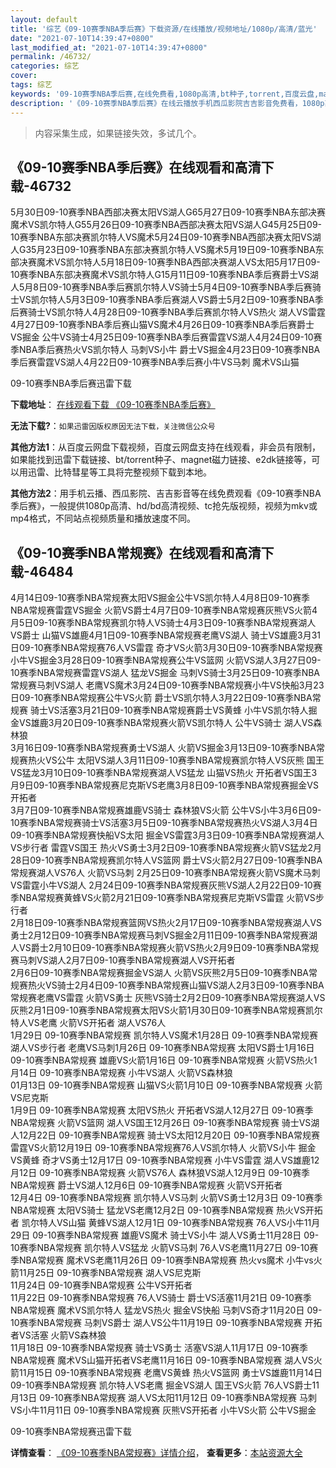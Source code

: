 ```yaml
---
layout: default
title: '综艺《09-10赛季NBA季后赛》下载资源/在线播放/视频地址/1080p/高清/蓝光'
date: "2021-07-10T14:39:47+0800"
last_modified_at: "2021-07-10T14:39:47+0800"
permalink: /46732/
categories: 综艺
cover:
tags: 综艺
keywords: '09-10赛季NBA季后赛,在线免费看,1080p高清,bt种子,torrent,百度云盘,magnet,磁力链,迅雷下载资源'
description: '《09-10赛季NBA季后赛》在线云播放手机西瓜影院吉吉影音免费看，1080p高清bd/hd未删减完整版和tc抢先枪版，mkv/mp4格式，附带bt/torrent种子、magnet/磁力链、百度云盘、网盘资源迅雷下载链接'
---
```


>内容采集生成，如果链接失效，多试几个。


## 《09-10赛季NBA季后赛》在线观看和高清下载-46732

5月30日09-10赛季NBA西部决赛太阳VS湖人G65月27日09-10赛季NBA东部决赛魔术VS凯尔特人G55月26日09-10赛季NBA西部决赛太阳VS湖人G45月25日09-10赛季NBA东部决赛凯尔特人VS魔术5月24日09-10赛季NBA西部决赛太阳VS湖人G35月23日09-10赛季NBA东部决赛凯尔特人VS魔术5月19日09-10赛季NBA东部决赛魔术VS凯尔特人5月18日09-10赛季NBA西部决赛湖人VS太阳5月17日09-10赛季NBA东部决赛魔术VS凯尔特人G15月11日09-10赛季NBA季后赛爵士VS湖人5月8日09-10赛季NBA季后赛凯尔特人VS骑士5月4日09-10赛季NBA季后赛骑士VS凯尔特人5月3日09-10赛季NBA季后赛湖人VS爵士5月2日09-10赛季NBA季后赛骑士VS凯尔特人4月28日09-10赛季NBA季后赛凯尔特人VS热火 湖人VS雷霆 4月27日09-10赛季NBA季后赛山猫VS魔术4月26日09-10赛季NBA季后赛爵士VS掘金 公牛VS骑士4月25日09-10赛季NBA季后赛雷霆VS湖人4月24日09-10赛季NBA季后赛热火VS凯尔特人 马刺VS小牛 爵士VS掘金4月23日09-10赛季NBA季后赛雷霆VS湖人4月22日09-10赛季NBA季后赛小牛VS马刺 魔术VS山猫


09-10赛季NBA季后赛迅雷下载

**下载地址**： [在线观看下载 《09-10赛季NBA季后赛》](https://www.993dy.com//vod-detail-id-3108.html) 


**无法下载?**：`如果迅雷因版权原因无法下载，关注微信公众号 `

**其他方法1**：从百度云网盘下载视频，百度云网盘支持在线观看，非会员有限制，如果能找到迅雷下载链接、bt/torrent种子、magnet磁力链接、e2dk链接等，可以用迅雷、比特彗星等工具将完整视频下载到本地。

**其他方法2**：用手机云播、西瓜影院、吉吉影音等在线免费观看《09-10赛季NBA季后赛》，一般提供1080p高清、hd/bd高清视频、tc抢先版视频，视频为mkv或mp4格式，不同站点视频质量和播放速度不同。


## 《09-10赛季NBA常规赛》在线观看和高清下载-46484

4月14日09-10赛季NBA常规赛太阳VS掘金公牛VS凯尔特人4月8日09-10赛季NBA常规赛雷霆VS掘金 火箭VS爵士4月7日09-10赛季NBA常规赛灰熊VS火箭4月5日09-10赛季NBA常规赛凯尔特人VS骑士4月3日09-10赛季NBA常规赛湖人VS爵士 山猫VS雄鹿4月1日09-10赛季NBA常规赛老鹰VS湖人 骑士VS雄鹿3月31日09-10赛季NBA常规赛76人VS雷霆 奇才VS火箭3月30日09-10赛季NBA常规赛小牛VS掘金3月28日09-10赛季NBA常规赛公牛VS篮网 火箭VS湖人3月27日09-10赛季NBA常规赛雷霆VS湖人 猛龙VS掘金 马刺VS骑士3月25日09-10赛季NBA常规赛马刺VS湖人 老鹰VS魔术3月24日09-10赛季NBA常规赛小牛VS快船3月23日09-10赛季NBA常规赛公牛VS火箭 爵士VS凯尔特人3月22日09-10赛季NBA常规赛 骑士VS活塞3月21日09-10赛季NBA常规赛爵士VS黄蜂 小牛VS凯尔特人掘金VS雄鹿3月20日09-10赛季NBA常规赛火箭VS凯尔特人 公牛VS骑士 湖人VS森林狼<br />3月16日09-10赛季NBA常规赛勇士VS湖人 火箭VS掘金3月13日09-10赛季NBA常规赛热火VS公牛 太阳VS湖人3月11日09-10赛季NBA常规赛凯尔特人VS灰熊 国王VS猛龙3月10日09-10赛季NBA常规赛湖人VS猛龙 山猫VS热火 开拓者VS国王3月9日09-10赛季NBA常规赛尼克斯VS老鹰3月8日09-10赛季NBA常规赛掘金VS开拓者<br />3月7日09-10赛季NBA常规赛雄鹿VS骑士 森林狼VS火箭 公牛VS小牛3月6日09-10赛季NBA常规赛骑士VS活塞3月5日09-10赛季NBA常规赛热火VS湖人3月4日09-10赛季NBA常规赛快船VS太阳 掘金VS雷霆3月3日09-10赛季NBA常规赛湖人VS步行者 雷霆VS国王 热火VS勇士3月2日09-10赛季NBA常规赛火箭VS猛龙2月28日09-10赛季NBA常规赛凯尔特人VS篮网 爵士VS火箭2月27日09-10赛季NBA常规赛湖人VS76人 火箭VS马刺 2月25日09-10赛季NBA常规赛火箭VS魔术马刺VS雷霆小牛VS湖人 2月24日09-10赛季NBA常规赛灰熊VS湖人2月22日09-10赛季NBA常规赛黄蜂VS火箭2月21日09-10赛季NBA常规赛尼克斯VS雷霆 火箭VS步行者<br />2月18日09-10赛季NBA常规赛篮网VS热火2月17日09-10赛季NBA常规赛湖人VS勇士2月12日09-10赛季NBA常规赛马刺VS掘金2月11日09-10赛季NBA常规赛湖人VS爵士2月10日09-10赛季NBA常规赛火箭VS热火2月9日09-10赛季NBA常规赛马刺VS湖人2月7日09-10赛季NBA常规赛湖人VS开拓者<br />2月6日09-10赛季NBA常规赛掘金VS湖人 火箭VS灰熊2月5日09-10赛季NBA常规赛热火VS骑士2月4日09-10赛季NBA常规赛山猫VS湖人2月3日09-10赛季NBA常规赛老鹰VS雷霆 火箭VS勇士 灰熊VS骑士2月2日09-10赛季NBA常规赛湖人VS灰熊2月1日09-10赛季NBA常规赛太阳VS火箭1月30日09-10赛季NBA常规赛凯尔特人VS老鹰 火箭VS开拓者 湖人VS76人<br />1月29日 09-10赛季NBA常规赛 凯尔特人VS魔术1月28日 09-10赛季NBA常规赛 湖人VS步行者 老鹰VS马刺1月26日 09-10赛季NBA常规赛 太阳VS爵士1月16日 09-10赛季NBA常规赛 雄鹿VS火箭1月16日 09-10赛季NBA常规赛 火箭VS热火1月14日 09-10赛季NBA常规赛 小牛VS湖人 火箭VS森林狼<br />01月13日 09-10赛季NBA常规赛 山猫VS火箭1月10日 09-10赛季NBA常规赛 火箭VS尼克斯<br />1月9日 09-10赛季NBA常规赛 太阳VS热火 开拓者VS湖人12月27日 09-10赛季NBA常规赛 火箭VS篮网 湖人VS国王12月26日 09-10赛季NBA常规赛 骑士VS湖人12月22日 09-10赛季NBA常规赛 骑士VS太阳12月20日 09-10赛季NBA常规赛 雷霆VS火箭12月19日 09-10赛季NBA常规赛76人VS凯尔特人 火箭VS小牛 掘金VS黄蜂 奇才VS勇士12月17日 09-10赛季NBA常规赛 小牛VS雷霆 湖人VS雄鹿12月12日 09-10赛季NBA常规赛 火箭VS76人 森林狼VS湖人12月9日 09-10赛季NBA常规赛 爵士VS湖人12月6日 09-10赛季NBA常规赛 火箭VS开拓者<br />12月4日 09-10赛季NBA常规赛 凯尔特人VS马刺 火箭VS勇士12月3日 09-10赛季NBA常规赛 太阳VS骑士 猛龙VS老鹰12月2日 09-10赛季NBA常规赛 热火VS开拓者 凯尔特人VS山猫 黄蜂VS湖人12月1日 09-10赛季NBA常规赛 76人VS小牛11月29日 09-10赛季NBA常规赛 雄鹿VS魔术 骑士VS小牛 湖人VS勇士11月28日 09-10赛季NBA常规赛 凯尔特人VS猛龙 火箭VS马刺 76人VS老鹰11月27日 09-10赛季NBA常规赛 魔术VS老鹰11月26日 09-10赛季NBA常规赛 热火vs魔术 小牛vs火箭11月25日 09-10赛季NBA常规赛 湖人VS尼克斯<br />11月24日 09-10赛季NBA常规赛 公牛VS开拓者<br />11月22日 09-10赛季NBA常规赛 76人VS骑士 爵士VS活塞11月21日 09-10赛季NBA常规赛 魔术VS凯尔特人 猛龙VS热火 掘金VS快船 马刺VS奇才11月20日 09-10赛季NBA常规赛 马刺VS爵士 湖人VS公牛11月19日 09-10赛季NBA常规赛 开拓者VS活塞 火箭VS森林狼<br />11月18日 09-10赛季NBA常规赛 骑士VS勇士 活塞VS湖人11月17日 09-10赛季NBA常规赛 魔术VS山猫开拓者VS老鹰11月16日 09-10赛季NBA常规赛 湖人VS火箭11月15日 09-10赛季NBA常规赛 老鹰VS黄蜂 热火VS篮网 勇士VS雄鹿11月14日 09-10赛季NBA常规赛 凯尔特人VS老鹰 掘金VS湖人 国王VS火箭 76人VS爵士11月13日 09-10赛季NBA常规赛 湖人VS太阳11月12日 09-10赛季NBA常规赛 马刺VS小牛11月11日 09-10赛季NBA常规赛 灰熊VS开拓者 小牛VS火箭 公牛VS掘金


09-10赛季NBA常规赛迅雷下载

**详情查看**： [《09-10赛季NBA常规赛》详情介绍](/movie/46484/)， **查看更多**：[本站资源大全](/movie/t/all/)

